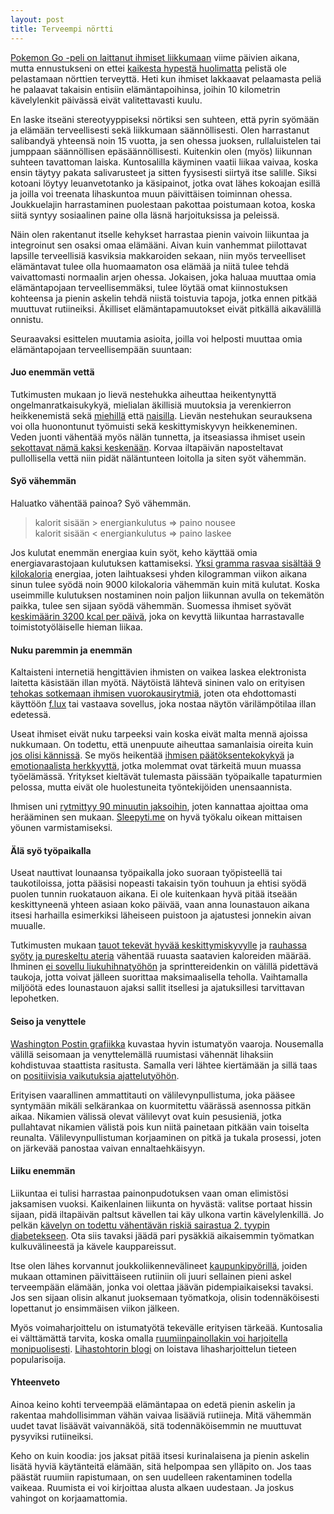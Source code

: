 ```yaml
---
layout: post
title: Terveempi nörtti
---
```

[Pokemon Go -peli on laittanut ihmiset liikkumaan](http://www.independent.co.uk/arts-entertainment/pokemon-go-central-park-pokestop-gym-nyc-new-york-the-matrix-is-coming-a7132391.html) viime päivien aikana, mutta ennustukseni on ettei [kaikesta hypestä huolimatta](http://www.livescience.com/55373-pokemon-go-exercise.html) pelistä ole pelastamaan nörttien terveyttä. Heti kun ihmiset lakkaavat pelaamasta peliä he palaavat takaisin entisiin elämäntapoihinsa, joihin 10 kilometrin kävelylenkit päivässä eivät valitettavasti kuulu.

En laske itseäni stereotyyppiseksi nörtiksi sen suhteen, että pyrin syömään ja elämään terveellisesti sekä liikkumaan säännöllisesti. Olen harrastanut salibandyä yhteensä noin 15 vuotta, ja sen ohessa juoksen, rullaluistelen tai jumppaan säännöllisen epäsäännöllisesti. Kuitenkin olen (myös) liikunnan suhteen tavattoman laiska. Kuntosalilla käyminen vaatii liikaa vaivaa, koska ensin täytyy pakata salivarusteet ja sitten fyysisesti siirtyä itse salille. Siksi kotoani löytyy leuanvetotanko ja käsipainot, jotka ovat lähes kokoajan esillä ja joilla voi treenata lihaskuntoa muun päivittäisen toiminnan ohessa. Joukkuelajin harrastaminen puolestaan pakottaa poistumaan kotoa, koska siitä syntyy sosiaalinen paine olla läsnä harjoituksissa ja peleissä.

Näin olen rakentanut itselle kehykset harrastaa pienin vaivoin liikuntaa ja integroinut sen osaksi omaa elämääni. Aivan kuin vanhemmat piilottavat lapsille terveellisiä kasviksia makkaroiden sekaan, niin myös terveelliset elämäntavat tulee olla huomaamaton osa elämää ja niitä tulee tehdä vaivattomasti normaalin arjen ohessa. Jokaisen, joka haluaa muuttaa omia elämäntapojaan terveellisemmäksi, tulee löytää omat kiinnostuksen kohteensa ja pienin askelin tehdä niistä toistuvia tapoja, jotka ennen pitkää muuttuvat rutiineiksi. Äkilliset elämäntapamuutokset eivät pitkällä aikavälillä onnistu. 

Seuraavaksi esittelen muutamia asioita, joilla voi helposti muuttaa omia elämäntapojaan terveellisempään suuntaan:

#### Juo enemmän vettä

Tutkimusten mukaan jo lievä nestehukka aiheuttaa heikentynyttä ongelmanratkaisukykyä, mielialan äkillisiä muutoksia ja verenkierron heikkenemistä sekä [miehillä](http://www.ncbi.nlm.nih.gov/pubmed/21736786) että [naisilla](http://jn.nutrition.org/content/142/2/382.full). Lievän nestehukan seurauksena voi olla huonontunut työmuisti sekä keskittymiskyvyn heikkeneminen. Veden juonti vähentää myös nälän tunnetta, ja itseasiassa ihmiset usein [sekottavat nämä kaksi keskenään](http://www.ncbi.nlm.nih.gov/pmc/articles/PMC2849909/). Korvaa iltapäivän naposteltavat pullollisella vettä niin pidät näläntunteen loitolla ja siten syöt vähemmän.

#### Syö vähemmän

Haluatko vähentää painoa? Syö vähemmän.

> kalorit sisään > energiankulutus => paino nousee   
> kalorit sisään < energiankulutus => paino laskee

Jos kulutat enemmän energiaa kuin syöt, keho käyttää omia energiavarastojaan kulutuksen kattamiseksi. [Yksi gramma rasvaa sisältää 9 kilokaloria](https://en.wikipedia.org/wiki/Food_energy#Nutrition_labels) energiaa, joten laihtuaksesi yhden kilogramman viikon aikana sinun tulee syödä noin 9000 kilokaloria vähemmän kuin mitä kulutat. Koska useimmille kulutuksen nostaminen noin paljon liikunnan avulla on tekemätön paikka, tulee sen sijaan syödä vähemmän. Suomessa ihmiset syövät [keskimäärin 3200 kcal per päivä](https://en.wikipedia.org/wiki/List_of_countries_by_food_energy_intake), joka on kevyttä liikuntaa harrastavalle toimistotyöläiselle hieman liikaa.

#### Nuku paremmin ja enemmän

Kaltaisteni internetiä hengittävien ihmisten on vaikea laskea elektronista laitetta käsistään illan myötä. Näytöistä lähtevä sininen valo on erityisen [tehokas sotkemaan ihmisen vuorokausirytmiä](http://www.ncbi.nlm.nih.gov/pmc/articles/PMC2831986/), joten ota ehdottomasti käyttöön [f.lux](https://justgetflux.com) tai vastaava sovellus, joka nostaa näytön värilämpötilaa illan edetessä.

Useat ihmiset eivät nuku tarpeeksi vain koska eivät malta mennä ajoissa nukkumaan. On todettu, että unenpuute aiheuttaa samanlaisia oireita kuin [jos olisi kännissä](http://www.ncbi.nlm.nih.gov/pmc/articles/PMC1739867/). Se myös heikentää [ihmisen päätöksentekokykyä](http://postcog.ucd.ie/files/Hrrison%20and%20horne.pdf) ja [emotionaalista herkkyyttä](https://www.researchgate.net/profile/Michele_Ferrara2/publication/41190268_Lack_of_sleep_affects_the_evaluation_of_emotional_stimuli/links/0046352e24d29a2723000000.pdf), jotka molemmat ovat tärkeitä muun muassa työelämässä. Yritykset kieltävät tulemasta päissään työpaikalle tapaturmien pelossa, mutta eivät ole huolestuneita työntekijöiden unensaannista.

Ihmisen uni [rytmittyy 90 minuutin jaksoihin](http://www.ttl.fi/fi/tyohyvinvointi/tyoaika/uni_ja_vireys/Sivut/default.aspx), joten kannattaa ajoittaa oma herääminen sen mukaan. [Sleepyti.me](http://sleepyti.me) on hyvä työkalu oikean mittaisen yöunen varmistamiseksi. 


#### Älä syö työpaikalla

Useat nauttivat lounaansa työpaikalla joko suoraan työpisteellä tai taukotiloissa, jotta pääsisi nopeasti takaisin työn touhuun ja ehtisi syödä puolen tunnin ruokatauon aikana. Ei ole kuitenkaan hyvä pitää itseään keskittyneenä yhteen asiaan koko päivää, vaan anna lounastauon aikana itsesi harhailla esimerkiksi läheiseen puistoon ja ajatustesi jonnekin aivan muualle. 

Tutkimusten mukaan [tauot tekevät hyvää keskittymiskyvylle](http://news.illinois.edu/WebsandThumbs/Lleras,Alejandro/Lleras_sdarticle-17.pdf) ja [rauhassa syöty ja pureskeltu ateria](http://www.andjrnl.org/article/S2212-2672(13)01673-0/abstract) vähentää ruuasta saatavien kaloreiden määrää. Ihminen [ei sovellu liukuhihnatyöhön](https://medium.com/@yeptom/we-are-not-linear-processes-f0858a0cda88) ja sprinttereidenkin on välillä pidettävä taukoja, jotta voivat jälleen suorittaa maksimaalisella teholla. Vaihtamalla miljöötä edes lounastauon ajaksi sallit itsellesi ja ajatuksillesi tarvittavan lepohetken.

#### Seiso ja venyttele

[Washington Postin grafiikka](http://apps.washingtonpost.com/g/page/national/the-health-hazards-of-sitting/750/) kuvastaa hyvin istumatyön vaaroja. Nousemalla välillä seisomaan ja venyttelemällä ruumistasi vähennät lihaksiin kohdistuvaa staattista rasitusta. Samalla veri lähtee kiertämään ja sillä taas on [positiivisia vaikutuksia ajattelutyöhön](http://www.sciencedirect.com/science/article/pii/S105381191501071X). 

Erityisen vaarallinen ammattitauti on välilevynpullistuma, joka pääsee syntymään mikäli selkärankaa on kuormitettu väärässä asennossa pitkän aikaa. Nikamien välissä olevat välilevyt ovat kuin pesusieniä, jotka pullahtavat nikamien välistä pois kun niitä painetaan pitkään vain toiselta reunalta. Välilevynpullistuman korjaaminen on pitkä ja tukala prosessi, joten on järkevää panostaa vaivan ennaltaehkäisyyn.

#### Liiku enemmän

Liikuntaa ei tulisi harrastaa painonpudotuksen vaan oman elimistösi jaksamisen vuoksi. Kaikenlainen liikunta on hyvästä: valitse portaat hissin sijaan, pidä iltapäivän paltsut kävellen tai käy ulkona vartin kävelylenkillä. Jo pelkän [kävelyn on todettu vähentävän riskiä sairastua 2. tyypin diabetekseen](http://link.springer.com/article/10.1007/s00125-013-2845-9/fulltext.html). Ota siis tavaksi jäädä pari pysäkkiä aikaisemmin työmatkan kulkuvälineestä ja kävele kauppareissut.

Itse olen lähes korvannut joukkoliikennevälineet [kaupunkipyörillä](https://www.hsl.fi/kaupunkipyorat), joiden mukaan ottaminen päivittäiseen rutiiniin oli juuri sellainen pieni askel terveempään elämään, jonka voi olettaa jäävän pidempiaikaiseksi tavaksi. Jos sen sijaan olisin alkanut juoksemaan työmatkoja, olisin todennäköisesti lopettanut jo ensimmäisen viikon jälkeen.

Myös voimaharjoittelu on istumatyötä tekevälle erityisen tärkeää. Kuntosalia ei välttämättä tarvita, koska omalla [ruumiinpainollakin voi harjoitella monipuolisesti](http://www.nerdfitness.com/blog/2009/12/09/beginner-body-weight-workout-burn-fat-build-muscle/). [Lihastohtorin blogi](https://lihastohtori.wordpress.com) on loistava lihasharjoittelun tieteen popularisoija.

#### Yhteenveto

Ainoa keino kohti terveempää elämäntapaa on edetä pienin askelin ja rakentaa mahdollisimman vähän vaivaa lisääviä rutiineja. Mitä vähemmän uudet tavat lisäävät vaivannäköä, sitä todennäköisemmin ne muuttuvat pysyviksi rutiineiksi.



Keho on kuin koodia: jos jaksat pitää itsesi kurinalaisena ja pienin askelin lisätä hyviä käytänteitä elämään, sitä helpompaa sen ylläpito on. Jos taas päästät ruumiin rapistumaan, on sen uudelleen rakentaminen todella vaikeaa. Ruumista ei voi kirjoittaa alusta alkaen uudestaan. Ja joskus vahingot on korjaamattomia.
